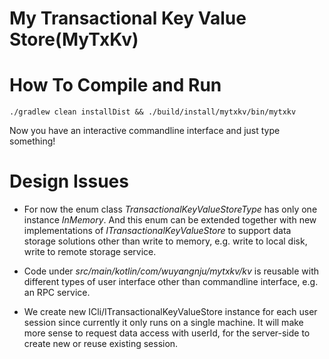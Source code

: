 My Transactional Key Value Store(MyTxKv)
======

# How To Compile and Run 

`./gradlew clean installDist && ./build/install/mytxkv/bin/mytxkv 
`

Now you have an interactive commandline interface and just type something!

# Design Issues

* For now the enum class _TransactionalKeyValueStoreType_ has only one instance _InMemory_. And this enum can be extended together with new implementations of _ITransactionalKeyValueStore_ to support data storage solutions other than write to memory, e.g. write to local disk, write to remote storage service.

* Code under _src/main/kotlin/com/wuyangnju/mytxkv/kv_ is reusable with different types of user interface other than commandline interface, e.g. an RPC service.

* We create new ICli/ITransactionalKeyValueStore instance for each user session since currently it only runs on a single machine. It will make more sense to request data access with userId, for the server-side to create new or reuse existing session.
